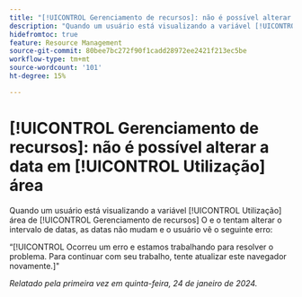```yaml
---
title: "[!UICONTROL Gerenciamento de recursos]: não é possível alterar a data em [!UICONTROL Utilização] área"
description: "Quando um usuário está visualizando a variável [!UICONTROL Utilização] área de [!UICONTROL Gerenciamento de recursos] O e o tentam alterar o intervalo de datas, as datas não mudam e o usuário vê um erro."
hidefromtoc: true
feature: Resource Management
source-git-commit: 80bee7bc272f90f1cadd28972ee2421f213ec5be
workflow-type: tm+mt
source-wordcount: '101'
ht-degree: 15%

---
```



# [!UICONTROL Gerenciamento de recursos]: não é possível alterar a data em [!UICONTROL Utilização] área

Quando um usuário está visualizando a variável [!UICONTROL Utilização] área de [!UICONTROL Gerenciamento de recursos] O e o tentam alterar o intervalo de datas, as datas não mudam e o usuário vê o seguinte erro:

“[!UICONTROL Ocorreu um erro e estamos trabalhando para resolver o problema. Para continuar com seu trabalho, tente atualizar este navegador novamente.]&quot;

_Relatado pela primeira vez em quinta-feira, 24 de janeiro de 2024._
